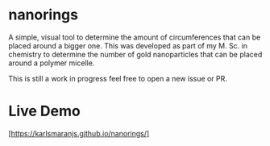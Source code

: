 # nanorings
A simple, visual tool to determine the amount of circumferences that can be placed around a bigger one. This was developed as part of my M. Sc. in chemistry to determine the number of gold nanoparticles that can be placed around a polymer micelle.

This is still a work in progress feel free to open a new issue or PR. 

# Live Demo
[https://karlsmaranjs.github.io/nanorings/]
